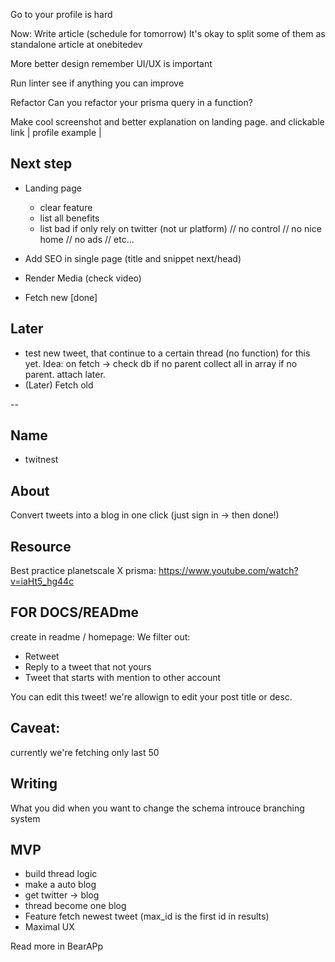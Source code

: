 
Go to your profile is hard

Now:
Write article (schedule for tomorrow)
    It's okay to split some of them as standalone article at onebitedev


More better design
    remember UI/UX is important
    
Run linter
    see if anything you can improve

Refactor
    Can you refactor your prisma query in a function?

Make cool screenshot and better explanation
    on landing page.
    and clickable link | profile example |
    

## Next step

- Landing page
    - clear feature
    - list all benefits
    - list bad if only rely on twitter (not ur platform) // no control // no nice home // no ads // etc...

- Add SEO in single page (title and snippet next/head)
- Render Media (check video)
- Fetch new [done]

## Later
- test new tweet, that continue to a certain thread (no function)
        for this yet. Idea: on fetch -> check db if no parent
        collect all in array if no parent. attach later.
- (Later) Fetch old

-- 
## Name
- twitnest

## About
Convert tweets into a blog in one click (just sign in -> then done!)


## Resource
Best practice planetscale X prisma: https://www.youtube.com/watch?v=iaHt5_hg44c

 ## FOR DOCS/READme
create in readme / homepage:
We filter out:
- Retweet
- Reply to a tweet that not yours
- Tweet that starts with mention to other account

You can edit this tweet! we're allowign to edit your post
    title or desc. 

## Caveat:
currently we're fetching only last 50


## Writing
What you did when you want to change the schema
    introuce branching system


## MVP
- build thread logic
- make a auto blog
- get twitter -> blog
- thread become one blog
- Feature fetch newest tweet (max_id is the first id in results)
- Maximal UX

Read more in BearAPp

